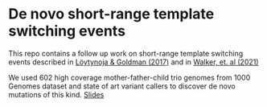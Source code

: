 # De novo short-range template switching events
This repo contains a follow up work on short-range template switching events described in [Löytynoja & Goldman (2017)](https://genome.cshlp.org/content/27/6/1039) and in [Walker, et. al (2021)](https://doi.org/10.1371/journal.pgen.1009221) 

We used 602 high coverage mother-father-child trio genomes from 1000 Genomes dataset and state of art variant callers to discover de novo mutations of this kind. 
[Slides](https://docs.google.com/presentation/d/1PUWx0b5Kh5cZ2ZOUHCz-iQj1mrJpwuxe4CRncE-OVxA/edit?usp=sharing)
